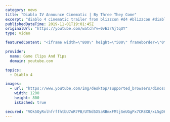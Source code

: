 ```yaml
---
category: news
title: "Diablo IV Announce Cinematic | By Three They Come"
excerpt: "diablo 4 cinematic trailer from blizzcon #d4 #blizzcon #diablo."
publishedDateTime: 2019-11-01T19:01:45Z
originalUrl: "https://youtube.com/watch?v=0vE3rAjtqUY"
type: video

featuredContent: "<iframe width=\"800\" height=\"500\" frameborder=\"0\" src=\"https://www.youtube.com/embed/0vE3rAjtqUY\" allow=\"accelerometer; autoplay; encrypted-media; gyroscope; picture-in-picture\" allowfullscreen></iframe>"

provider:
  name: Game Clips And Tips
  domain: youtube.com

topics:
  - Diablo 4

images:
  - url: "https://www.youtube.com/img/desktop/supported_browsers/dinosaur.png"
    width: 1200
    height: 800
    isCached: true

secured: "VOk5OyRxlhfrffhtbU7oR7PB/UTNd5X5aRBmxFMtjSeUGgPx7CR8X0/xL5gD6sHsP+FsVmJ79EoCk6/S/FEWJdEODmz4LyGJFoT2qqNSCBRw0KVZhzBa3RiDfTBXKfDsnNcZXhVJIy6+Lflo23eUZU8OMJBncp9bfI/AjLD91+MUycjKcEUjbnNi2UPnS3IOxQ+MUbEX+JUmrhIczVsuUSPG3peTjJvC3zB42rSbR+tr3w31KA9pmYVHsCBuE7CRC1tI4eLEBTTuoUC4X18xokoF1NdStitSj48J0ALw+U5e3S7LBn1Fr2o2zv3HxQDlY28gyg/rRgCmUi6hTI7uZqwH/1eEEeJVFA4S+hNMikiyWWrPN1Yk90VLATbMK3igz+wTHEUZXbUVwrTss0+Ucg==;i4LyZchRZH2yd7ZhXb0drw=="
---
```


